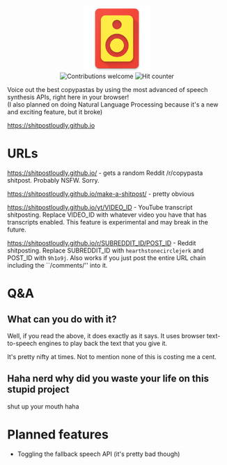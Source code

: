 <div align="center">
<a href="https://github.com/mohan-cao/revilo"><img style="display:inline-block; height: 150px;" src="./public/favicon.png" alt="Shitpost Loudly Logo"></a>
<br>
<a href="https://github.com/shitpostloudly/shitpostloudly.github.io/issues"><img style="display:inline-block;" src="https://img.shields.io/badge/contributions-welcome-brightgreen.svg?style=flat" alt="Contributions welcome"></a>
<img style="display:inline-block;" src="http://hits.dwyl.io/shitpostloudly/shitpostloudly.github.io.svg" alt="Hit counter">
</div>

Voice out the best copypastas by using the most advanced of speech synthesis APIs, right here in your browser!  
(I also planned on doing Natural Language Processing because it's a new and exciting feature, but it broke)

https://shitpostloudly.github.io

# URLs

https://shitpostloudly.github.io/ - gets a random Reddit /r/copypasta shitpost. Probably NSFW. Sorry.

https://shitpostloudly.github.io/make-a-shitpost/ - pretty obvious

https://shitpostloudly.github.io/yt/VIDEO_ID - YouTube transcript shitposting. Replace VIDEO_ID with whatever video you have that has transcripts enabled. This feature is experimental and may break in the future.

https://shitpostloudly.github.io/r/SUBREDDIT_ID/POST_ID - Reddit shitposting. Replace SUBREDDIT_ID with `hearthstonecirclejerk` and POST_ID with `9h1o9j`. Also works if you just post the entire URL chain including the ``/comments/'' into it.

# Q&A

## What can you do with it?

Well, if you read the above, it does exactly as it says. It uses browser text-to-speech engines to play back the text that you give it.

It's pretty nifty at times. Not to mention none of this is costing me a cent.

## Haha nerd why did you waste your life on this stupid project

shut up your mouth haha

# Planned features

- Toggling the fallback speech API (it's pretty bad though)
